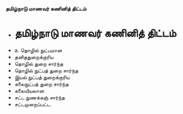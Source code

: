 **தமிழ்நாடு மாணவர் கணினித் திட்டம்**
- # தமிழ்நாடு மாணவர் கணினித் திட்டம்
- a. தொழில் நுட்பமான
- தனிததுறைக்குரிய
- தொழில் துறை சார்ந்த
- தொழில் நுட்பத் துறை சார்ந்த
- இயல் நுட்பத் துறைக்குரிய
- கலைநுட்பத் துறை சார்ந்த
- கலையியலான
- சட்ட நுணக்கஞ் சார்ந்த
- சட்டமுறைப்பட்ட.

